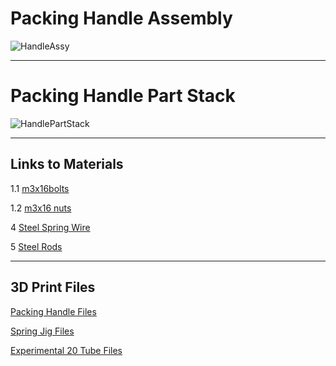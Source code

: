# Packing Handle Assembly
![HandleAssy](https://i.imgur.com/GqRfjZg.png)

---

# Packing Handle Part Stack
![HandlePartStack](https://i.imgur.com/5ZbRi6s.jpg)

---
## Links to Materials
1.1 [m3x16bolts](https://www.amazon.com/Socket-Screws-Metric-Stainless-Machine/dp/B07KRRG8HT/ref=sr_1_5?crid=3JZQ8DVCPM29Y&keywords=m3x16&qid=1643846349&sprefix=m3x16%2Caps%2C111&sr=8-5&th=1)

1.2 [m3x16 nuts](https://www.amazon.com/binifiMux-100pcs-M3-0-5mm-Black-Carbon/dp/B07QMDTYRR/ref=sr_1_4?c=ts&keywords=Hardware%2BNuts&qid=1643846391&refinements=p_n_feature_fourteen_browse-bin%3A11434052011&s=industrial&sr=1-4&ts_id=16409861&th=1)

4 [Steel Spring Wire](https://www.amazon.com/gp/product/B01LY68EU7/ref=ppx_yo_dt_b_search_asin_title?ie=UTF8&psc=1)

5 [Steel Rods](https://www.amazon.com/gp/product/B07KJKHRLJ/ref=ppx_yo_dt_b_search_asin_title?ie=UTF8&psc=1)

---
## 3D Print Files 

[Packing Handle Files](https://github.com/nicholastodd/A-K/tree/main/3D%20Prints)

[Spring Jig Files](https://github.com/nicholastodd/A-K/tree/main/SpringJig)

[Experimental 20 Tube Files](https://github.com/nicholastodd/A-K/tree/main/EXPERIMENTAL)

